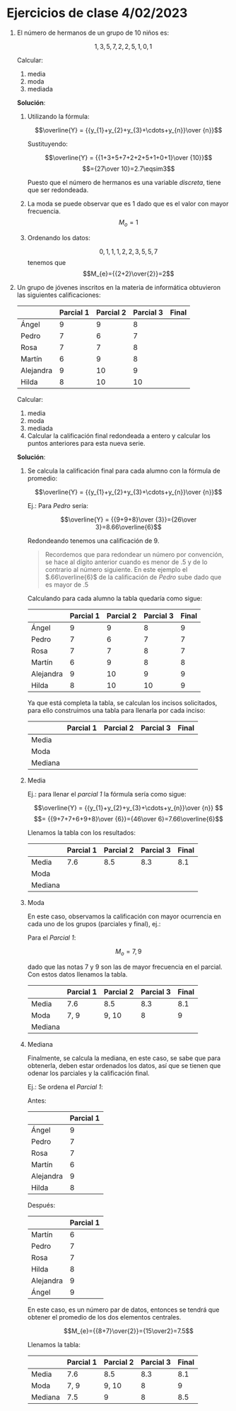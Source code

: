 # Ejercicios de clase 4/02/2023

1. El número de hermanos de un grupo de 10 niños es:

   $$1,3,5,7,2,2,5,1,0,1$$

    Calcular:

   1. media
   2. moda
   3. mediada

   **Solución**:

   1. Utilizando la fórmula:

      $$\overline{Y} = {{y_{1}+y_{2}+y_{3}+\cdots+y_{n}}\over {n}}$$

      Sustituyendo:

      $$\overline{Y} = {{1+3+5+7+2+2+5+1+0+1}\over {10}}$$
      $$={27\over 10}=2.7\eqsim3$$

      Puesto que el número de hermanos es una variable *discreta*, tiene que ser redondeada.
   2. La moda se puede observar que es $1$ dado que es el valor con mayor frecuencia.
      $$M_{o}=1$$
   3. Ordenando los datos:

      $$0,1,1,1,2,2,3,5,5,7$$
      tenemos que
      $$M_{e}={{2+2}\over{2}}=2$$
2. Un grupo de jóvenes inscritos en la materia de informática obtuvieron las siguientes calificaciones:

   ||Parcial 1|Parcial 2|Parcial 3|Final|
   |-|-|-|-|-|
   |Ángel|9|9|8||
   |Pedro|7|6|7||
   |Rosa|7|7|8||
   |Martín|6|9|8||
   |Alejandra|9|10|9||
   |Hilda|8|10|10||

   Calcular:

   1. media
   2. moda
   3. mediada
   4. Calcular la calificación final redondeada a entero y calcular los puntos anteriores para esta nueva serie.

   **Solución**:

   1. Se calcula la calificación final para cada alumno con la fórmula de promedio:

      $$\overline{Y} = {{y_{1}+y_{2}+y_{3}+\cdots+y_{n}}\over {n}}$$

      Ej.: Para *Pedro* sería:

      $$\overline{Y} = {{9+9+8}\over {3}}={26\over 3}=8.66\overline{6}$$

      Redondeando tenemos una calificación de $9$.

      > Recordemos que para redondear un número por convención, se hace al dígito anterior cuando es menor de $.5$ y de lo contrario al número siguiente. En este ejemplo el $.66\overline{6}$ de la calificación de *Pedro* sube dado que es mayor de $.5$

      Calculando para cada alumno la tabla quedaría como sigue:

      ||Parcial 1|Parcial 2|Parcial 3|Final|
      |-|-|-|-|-|
      |Ángel|9|9|8|9|
      |Pedro|7|6|7|7|
      |Rosa|7|7|8|7|
      |Martín|6|9|8|8|
      |Alejandra|9|10|9|9|
      |Hilda|8|10|10|9|

      Ya que está completa la tabla, se calculan los incisos solicitados, para ello construimos una tabla para llenarla por cada inciso:

      ||Parcial 1|Parcial 2|Parcial 3|Final|
      |-|-|-|-|-|
      |Media|||||
      |Moda|||||
      |Mediana|||||

   2. Media

         Ej.: para llenar el *parcial 1* la fórmula sería como sigue:

         $$\overline{Y} = {{y_{1}+y_{2}+y_{3}+\cdots+y_{n}}\over {n}} $$
         $$= {{9+7+7+6+9+8}\over {6}}={46\over 6}=7.66\overline{6}$$

         Llenamos la tabla con los resultados:

         ||Parcial 1|Parcial 2|Parcial 3|Final|
         |-|-|-|-|-|
         |Media|7.6|8.5|8.3|8.1|
         |Moda|||||
         |Mediana|||||

   3. Moda

      En este caso, observamos la calificación con mayor ocurrencia en cada uno de los grupos (parciales y final), ej.:

      Para el *Parcial 1*:

      $$M_{o}={7,9}$$

      dado que las notas $7$ y $9$ son las de mayor frecuencia en el parcial. Con estos datos llenamos la tabla.

      ||Parcial 1|Parcial 2|Parcial 3|Final|
      |-|-|-|-|-|
      |Media|7.6|8.5|8.3|8.1|
      |Moda|7, 9|9, 10|8|9|
      |Mediana|||||
   4. Mediana

      Finalmente, se calcula la mediana, en este caso, se sabe que para obtenerla, deben estar ordenados los datos, así que se tienen que odenar los parciales y la calificación final.

      Ej.: Se ordena el *Parcial 1*:

      Antes:

      ||Parcial 1|
      |-|-|
      |Ángel|9|
      |Pedro|7|
      |Rosa|7|
      |Martín|6|
      |Alejandra|9|
      |Hilda|8|

      Después:

      ||Parcial 1|
      |-|-|
      |Martín|6|
      |Pedro|7|
      |Rosa|7|
      |Hilda|8|
      |Alejandra|9|
      |Ángel|9|

      En este caso, es un número par de datos, entonces se tendrá que obtener el promedio de los dos elementos centrales.

      $$M_{e}={{8+7}\over{2}}={15\over2}=7.5$$

      Llenamos la tabla:

      ||Parcial 1|Parcial 2|Parcial 3|Final|
      |-|-|-|-|-|
      |Media|7.6|8.5|8.3|8.1|
      |Moda|7, 9|9, 10|8|9|
      |Mediana|7.5|9|8|8.5|
